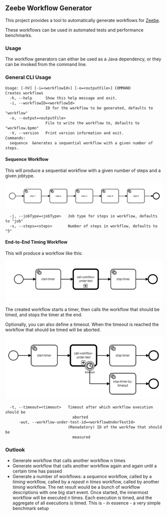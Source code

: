 ## Zeebe Workflow Generator

This project provides a tool to automatically generate workflows for [Zeebe](https://zeebe.io/).

These workflows can be used in automated tests and performance benchmarks.

### Usage

The workflow generators can either be used as a Java dependency, or they can be invoked from the command line.

### General CLI Usage
```
Usage: [-hV] [-i=<workflowId>] [-o=<outputFile>] COMMAND
Creates workflows
  -h, --help      Show this help message and exit.
  -i, --workflowID=<workflowId>
                  ID for the workflow to be generated, defaults to "workflow"
  -o, --output=<outputFile>
                  File to write the workflow to, defaults to "workflow.bpmn"
  -V, --version   Print version information and exit.
Commands:
  sequence  Generates a sequential workflow with a given number of steps.
```


#### Sequence Workflow
This will produce a sequential workflow with a given number of steps and a given jobtype.
 

![Output of sequence command](assets/sequence.png)

```
  -j, --jobType=<jobType>   Job type for steps in workflow, defaults to "job"
  -s, --steps=<steps>       Number of steps in workflow, defaults to "5"
```

#### End-to-End Timing Workflow

This will produce a workflow like this:

![Output of e2e-timing command](assets/e2e-timing.png)

The created workflow starts a timer, then calls the workflow that should be timed, and stops the timer at the end. 

Optionally, you can also define a timeout. When the timeout is reached the workflow that should be timed will be aborted.

![Output of e2e-timing command with timeout](assets/e2e-timing-with-timeout.png)

```
  -t, --timeout=<timeout>   Timeout after which workflow execution should be
                              aborted
      -wut, --workflow-under-test-id=<workflowUnderTestId>
                            (Manadatory) ID of the workfow that should be
                              measured
```

### Outlook
* Generate workflow that calls another workflow n times
* Generate workflow that calls another workflow again and again until a certain time has passed
* Generate a number of workflows: a *sequence* workflow, called by a *timing* workflow, called by a *repeat n times* workflow, called by another *timing* workflow. The net result would be a bunch of workflow descriptions with one big start event. Once started, the innermost workflow will be executed n times. Each execution is timed, and the aggregate of all executions is timed. This is - in essence - a very simple benchmark setup